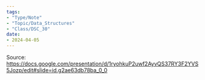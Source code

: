 ```yaml
---
tags:
- "Type/Note"
- "Topic/Data_Structures"
- "Class/DSC_30"
date:
- 2024-04-05
---
```

Source: https://docs.google.com/presentation/d/1ryohkuP2uwf2AyvQS37RY3F2YVS5Jozp/edit#slide=id.g2ae63db78ba_0_0  


